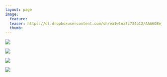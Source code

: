```yaml
---
layout: page
image:
  feature:
  teaser: https://dl.dropboxusercontent.com/sh/ea1wtnz7z734o12/AAA6O8ejQ1iP5F0Jd5zC53X9a/luontokuvat/talvi/2/DS41446-245px.jpg
  thumb:
---
```


[![](https://dl.dropboxusercontent.com/sh/ea1wtnz7z734o12/AACOKqbdrhyLqrUQIVV6J5Eca/luontokuvat/talvi/2/DS41455-800px.jpg)](https://dl.dropboxusercontent.com/sh/ea1wtnz7z734o12/AAC2kWq4WAqcqbE5QIbX515va/luontokuvat/talvi/2/DS41455.jpg)

[![](https://dl.dropboxusercontent.com/sh/ea1wtnz7z734o12/AACUxo-S8L5oRszQZy5ufjYXa/luontokuvat/talvi/2/DS41446-800px.jpg)](https://dl.dropboxusercontent.com/sh/ea1wtnz7z734o12/AAA3LU61QRf5OgeVz0dVtpY_a/luontokuvat/talvi/2/DS41446.jpg)

[![](https://dl.dropboxusercontent.com/sh/ea1wtnz7z734o12/AADWoDt7fHqGiI8r_Vz8TGgxa/luontokuvat/talvi/2/DS41453-800px.jpg)](https://dl.dropboxusercontent.com/sh/ea1wtnz7z734o12/AADSxMAOaUpFVk_x9oMjzLg6a/luontokuvat/talvi/2/DS41453.jpg)

[![](https://dl.dropboxusercontent.com/sh/ea1wtnz7z734o12/AADU61G8M1BhvMbEh2wBPCMMa/luontokuvat/talvi/2/DS41451-800px.jpg)](https://dl.dropboxusercontent.com/sh/ea1wtnz7z734o12/AAAvq1cDWj4J_-IEayQHefOOa/luontokuvat/talvi/2/DS41451.jpg)
